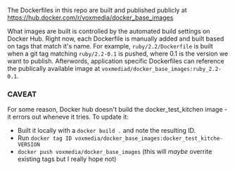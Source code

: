 The Dockerfiles in this repo are built and published publicly at https://hub.docker.com/r/voxmedia/docker_base_images

What images are built is controlled by the automated build settings on Docker Hub. Right now, each Dockerfile is manually added
and built based on tags that match it's name. For example, `ruby/2.2/Dockerfile` is built when a git tag
matching `ruby/2.2-0.1` is pushed, where 0.1 is the version we want to publish. Afterwords, application specific
Dockerfiles can reference the publically available image at `voxmediad/docker_base_images:ruby_2.2-0.1`.

### CAVEAT

For some reason, Docker hub doesn't build the docker_test_kitchen image - it errors out wheneve it tries.
To update it:

- Built it locally with a `docker build .` and note the resulting ID.
- Run `docker tag ID voxmedia/docker_base_images:docker_test_kitche-VERSION`
- `docker push voxmedia/docker_base_images` (this will _maybe_ overrite existing tags but I really hope not)
